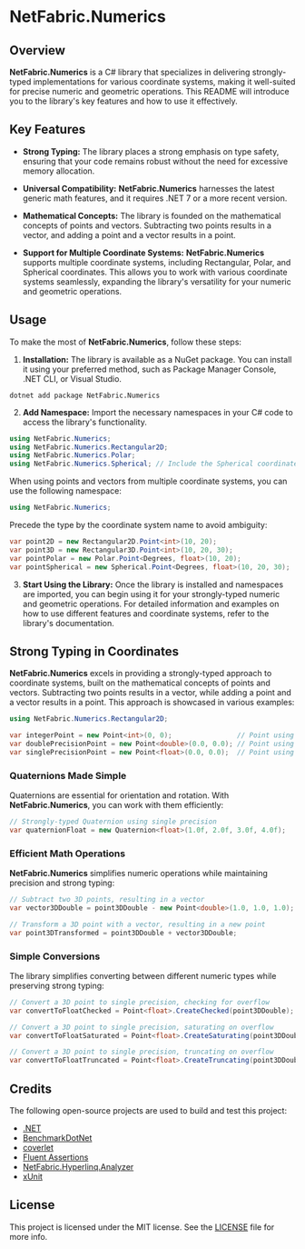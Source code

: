﻿# NetFabric.Numerics

## Overview

**NetFabric.Numerics** is a C# library that specializes in delivering strongly-typed implementations for various coordinate systems, making it well-suited for precise numeric and geometric operations. This README will introduce you to the library's key features and how to use it effectively.

## Key Features

- **Strong Typing:** The library places a strong emphasis on type safety, ensuring that your code remains robust without the need for excessive memory allocation.

- **Universal Compatibility:** **NetFabric.Numerics** harnesses the latest generic math features, and it requires .NET 7 or a more recent version.

- **Mathematical Concepts:** The library is founded on the mathematical concepts of points and vectors. Subtracting two points results in a vector, and adding a point and a vector results in a point.

- **Support for Multiple Coordinate Systems:** **NetFabric.Numerics** supports multiple coordinate systems, including Rectangular, Polar, and Spherical coordinates. This allows you to work with various coordinate systems seamlessly, expanding the library's versatility for your numeric and geometric operations.

## Usage

To make the most of **NetFabric.Numerics**, follow these steps:

1. **Installation:** The library is available as a NuGet package. You can install it using your preferred method, such as Package Manager Console, .NET CLI, or Visual Studio.

```shell
dotnet add package NetFabric.Numerics
```

2. **Add Namespace:** Import the necessary namespaces in your C# code to access the library's functionality.

```csharp
using NetFabric.Numerics;
using NetFabric.Numerics.Rectangular2D;
using NetFabric.Numerics.Polar;
using NetFabric.Numerics.Spherical; // Include the Spherical coordinate system
```

When using points and vectors from multiple coordinate systems, you can use the following namespace:

```csharp
using NetFabric.Numerics;
```

Precede the type by the coordinate system name to avoid ambiguity:

```csharp
var point2D = new Rectangular2D.Point<int>(10, 20);
var point3D = new Rectangular3D.Point<int>(10, 20, 30);
var pointPolar = new Polar.Point<Degrees, float>(10, 20);
var pointSpherical = new Spherical.Point<Degrees, float>(10, 20, 30);
```

3. **Start Using the Library:** Once the library is installed and namespaces are imported, you can begin using it for your strongly-typed numeric and geometric operations. For detailed information and examples on how to use different features and coordinate systems, refer to the library's documentation.

## Strong Typing in Coordinates

**NetFabric.Numerics** excels in providing a strongly-typed approach to coordinate systems, built on the mathematical concepts of points and vectors. Subtracting two points results in a vector, while adding a point and a vector results in a point. This approach is showcased in various examples:

```csharp
using NetFabric.Numerics.Rectangular2D;

var integerPoint = new Point<int>(0, 0);                // Point using integers
var doublePrecisionPoint = new Point<double>(0.0, 0.0); // Point using double precision
var singlePrecisionPoint = new Point<float>(0.0, 0.0);  // Point using single precision
```

### Quaternions Made Simple

Quaternions are essential for orientation and rotation. With **NetFabric.Numerics**, you can work with them efficiently:

```csharp
// Strongly-typed Quaternion using single precision
var quaternionFloat = new Quaternion<float>(1.0f, 2.0f, 3.0f, 4.0f);
```

### Efficient Math Operations

**NetFabric.Numerics** simplifies numeric operations while maintaining precision and strong typing:

```csharp
// Subtract two 3D points, resulting in a vector
var vector3DDouble = point3DDouble - new Point<double>(1.0, 1.0, 1.0);

// Transform a 3D point with a vector, resulting in a new point
var point3DTransformed = point3DDouble + vector3DDouble;
```

### Simple Conversions

The library simplifies converting between different numeric types while preserving strong typing:

```csharp
// Convert a 3D point to single precision, checking for overflow
var convertToFloatChecked = Point<float>.CreateChecked(point3DDouble);

// Convert a 3D point to single precision, saturating on overflow
var convertToFloatSaturated = Point<float>.CreateSaturating(point3DDouble);

// Convert a 3D point to single precision, truncating on overflow
var convertToFloatTruncated = Point<float>.CreateTruncating(point3DDouble);
```

## Credits

The following open-source projects are used to build and test this project:

- [.NET](https://github.com/dotnet)
- [BenchmarkDotNet](https://github.com/dotnet/BenchmarkDotNet)
- [coverlet](https://github.com/coverlet-coverage/coverlet)
- [Fluent Assertions](https://github.com/fluentassertions/fluentassertions)
- [NetFabric.Hyperlinq.Analyzer](https://github.com/NetFabric/NetFabric.Hyperlinq.Analyzer)
- [xUnit](https://github.com/xunit/xunit)

## License

This project is licensed under the MIT license. See the [LICENSE](https://github.com/NetFabric/NetFabric.Numerics/blob/main/README.md) file for more info.
